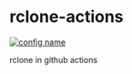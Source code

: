 # rclone-actions

[![config name](https://github.com/naisanzaa/rclone-actions/actions/workflows/rclone.yml/badge.svg)](https://github.com/naisanzaa/rclone-actions/actions/workflows/rclone.yml)

rclone in github actions 
